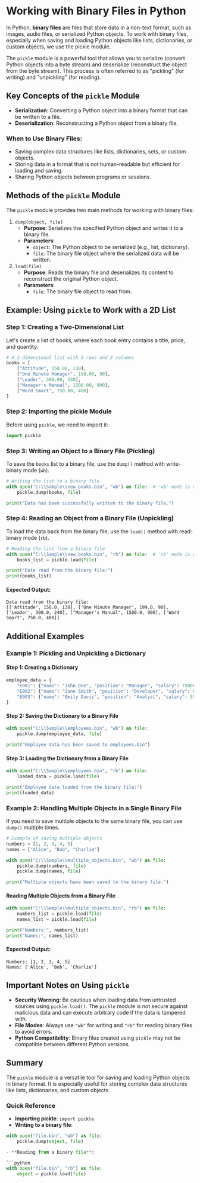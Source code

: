 # Working with Binary Files in Python

In Python, **binary files** are files that store data in a non-text format, such as images, audio files, or serialized Python objects. To work with binary files, especially when saving and loading Python objects like lists, dictionaries, or custom objects, we use the pickle module.

The `pickle` module is a powerful tool that allows you to serialize (convert Python objects into a byte stream) and deserialize (reconstruct the object from the byte stream). This process is often referred to as "pickling" (for writing) and "unpickling" (for reading).

## Key Concepts of the `pickle` Module

- **Serialization**: Converting a Python object into a binary format that can be written to a file.
- **Deserialization**: Reconstructing a Python object from a binary file.

### When to Use Binary Files:

- Saving complex data structures like lists, dictionaries, sets, or custom objects.
- Storing data in a format that is not human-readable but efficient for loading and saving.
- Sharing Python objects between programs or sessions.

## Methods of the `pickle` Module

The `pickle` module provides two main methods for working with binary files:

1. `dump(object, file)`
	- **Purpose**: Serializes the specified Python object and writes it to a binary file.
	- **Parameters**:
		- `object`: The Python object to be serialized (e.g., list, dictionary).
		- `file`: The binary file object where the serialized data will be written.
2. `load(file)`
	- **Purpose**: Reads the binary file and deserializes its content to reconstruct the original Python object.
	- **Parameters**:
		- `file`: The binary file object to read from.

## Example: Using `pickle` to Work with a 2D List

### Step 1: Creating a Two-Dimensional List

Let's create a list of books, where each book entry contains a title, price, and quantity.

```python
# A 2-dimensional list with 5 rows and 3 columns
books = [
    ["Attitude", 150.00, 130],
    ["One Minute Manager", 199.00, 90],
    ["Leader", 300.00, 240],
    ["Manager's Manual", 1500.00, 900],
    ["Word Smart", 750.00, 400]
]
```

### Step 2: Importing the pickle Module

Before using `pickle`, we need to import it:

```python
import pickle
```

### Step 3: Writing an Object to a Binary File (Pickling)

To save the `books` list to a binary file, use the `dump()` method with write-binary mode (`wb`).

```python
# Writing the list to a binary file
with open("C:\\Sample\\new_books.bin", "wb") as file:  # 'wb' mode is used for writing binary
    pickle.dump(books, file)

print("Data has been successfully written to the binary file.")
```

### Step 4: Reading an Object from a Binary File (Unpickling)

To load the data back from the binary file, use the `load()` method with read-binary mode (`rb`).

```python
# Reading the list from a binary file
with open("C:\\Sample\\new_books.bin", "rb") as file:  # 'rb' mode is used for reading binary
    books_list = pickle.load(file)

print("Data read from the binary file:")
print(books_list)
```

#### Expected Output:

```less
Data read from the binary file:
[['Attitude', 150.0, 130], ['One Minute Manager', 199.0, 90], ['Leader', 300.0, 240], ["Manager's Manual", 1500.0, 900], ['Word Smart', 750.0, 400]]
```

## Additional Examples

### Example 1: Pickling and Unpickling a Dictionary

#### Step 1: Creating a Dictionary
```python
employee_data = {
    "E001": {"name": "John Doe", "position": "Manager", "salary": 75000},
    "E002": {"name": "Jane Smith", "position": "Developer", "salary": 65000},
    "E003": {"name": "Emily Davis", "position": "Analyst", "salary": 55000}
}
```

#### Step 2: Saving the Dictionary to a Binary File
```python
with open("C:\\Sample\\employees.bin", "wb") as file:
    pickle.dump(employee_data, file)

print("Employee data has been saved to employees.bin")
```

#### Step 3: Loading the Dictionary from a Binary File
```python
with open("C:\\Sample\\employees.bin", "rb") as file:
    loaded_data = pickle.load(file)

print("Employee data loaded from the binary file:")
print(loaded_data)
```

### Example 2: Handling Multiple Objects in a Single Binary File

If you need to save multiple objects to the same binary file, you can use `dump()` multiple times.

```python
# Example of saving multiple objects
numbers = [1, 2, 3, 4, 5]
names = ["Alice", "Bob", "Charlie"]

with open("C:\\Sample\\multiple_objects.bin", "wb") as file:
    pickle.dump(numbers, file)
    pickle.dump(names, file)

print("Multiple objects have been saved to the binary file.")
```

#### Reading Multiple Objects from a Binary File

```python
with open("C:\\Sample\\multiple_objects.bin", "rb") as file:
    numbers_list = pickle.load(file)
    names_list = pickle.load(file)

print("Numbers:", numbers_list)
print("Names:", names_list)
```

#### Expected Output:

```arduino
Numbers: [1, 2, 3, 4, 5]
Names: ['Alice', 'Bob', 'Charlie']
```

## Important Notes on Using `pickle`

- **Security Warning**: Be cautious when loading data from untrusted sources using `pickle.load()`. The `pickle` module is not secure against malicious data and can execute arbitrary code if the data is tampered with.
- **File Modes**: Always use `"wb"` for writing and `"rb"` for reading binary files to avoid errors.
- **Python Compatibility**: Binary files created using `pickle` may not be compatible between different Python versions.

## Summary

The `pickle` module is a versatile tool for saving and loading Python objects in binary format. It is especially useful for storing complex data structures like lists, dictionaries, and custom objects.

### Quick Reference

- **Importing pickle**: `import pickle`
- **Writing to a binary file**:

```python
with open("file.bin", "wb") as file:
    pickle.dump(object, file)

- **Reading from a binary file**:

```python
with open("file.bin", "rb") as file:
    object = pickle.load(file)
```